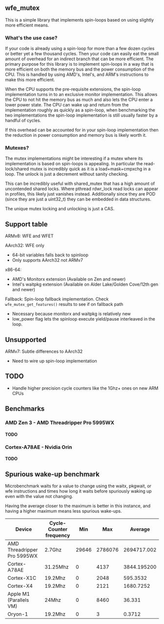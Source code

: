 ## wfe_mutex

This is a simple library that implements spin-loops based on using slightly more efficient means.

### What's the use case?
If your code is already using a spin-loop for more than a few dozen cycles or better yet a few thousand cycles. Then your code can easily eat the
small amount of overhead for an indirect branch that can be more efficient. The primary purpose for this library is to implement spin-loops in a way
that is more efficient on both the memory bus and the power consumption of the CPU. This is handled by using AMD's, Intel's, and ARM's instructions to
make this more efficient.

When the CPU supports the pre-requisite extensions, the spin-loop implementation turns in to an exclusive monitor implementation. This allows the CPU
to not hit the memory bus as much and also lets the CPU enter a lower power state. The CPU can wake up and return from the implementation roughly as
quickly as a spin-loop, when benchmarking the two implementations the spin-loop implementation is still usually faster by a handful of cycles.

If this overhead can be accounted for in your spin-loop implementation then the reduction in power consumption and memory bus is likely worth it.

### Mutexes?
The mutex implementations might be interesting if a mutex where its implementation is based on spin-loops is appealing. In particular the
read-lock/shared mutex is incredibly quick as it is a load+mask+cmpxchg in a loop. The unlock is just a decrement without sanity checking.

This can be incredibly useful with shared_mutex that has a high amount of uncontended  shared locks. Where pthread rdwr_lock read locks can appear in
profiles, this likely just vanishes instead. Additionally since they are POD (since they are just a uint32_t) they can be embedded in data structures.

The unique mutex locking and unlocking is just a CAS.

## Support table

ARMv8: WFE and WFET

AArch32: WFE only
- 64-bit variables falls back to spinloop
- Only supports AArch32 not ARMv7

x86-64:
- AMD's Monitorx extension (Available on Zen and newer)
- Intel's waitpkg extension (Available on Alder Lake/Golden Cove/12th gen and newer)

Fallback: Spin-loop fallback implementation. Check `wfe_mutex_get_features()` results to see if on fallback path
- Necessary because monitorx and waitpkg is relatively new
- low_power flag lets the spinloop execute yield/pause interleaved in the loop.

## Unsupported
ARMv7: Subtle differences to AArch32
- Need to wire up spin-loop implementation

## TODO
- Handle higher precision cycle counters like the 1Ghz+ ones on new ARM CPUs

## Benchmarks
### AMD Zen 3 - AMD Threadripper Pro 5995WX
#### TODO
### Cortex-A78AE - Nvidia Orin
#### TODO

## Spurious wake-up benchmark

Microbenchmark waits for a value to change using the waitx, pkgwait, or wfe instructions and times how long it waits before spuriously waking up even
with the value not changing.

Having the average closer to the maximum is better in this instance, and having a higher maximum means less spurious wake-ups.

| Device | Cycle-Counter frequency | Min | Max | Average |
| - | - | - | - | - |
| AMD Threadripper Pro 5995WX | 2.7Ghz | 29646 | 2786076 | 2694717.002 |
| Cortex-A78AE | 31.25Mhz | 0 | 4137 | 3844.195200 |
| Cortex-X1C | 19.2Mhz | 0 | 2048 | 595.3532 |
| Cortex-X4 | 19.2Mhz | 0 | 2121 | 1680.7252 |
| Apple M1 (Parallels VM) | 24Mhz | 0 | 8460 | 36.331 |
| Oryon-1 | 19.2Mhz | 0 | 3 | 0.3712 |
